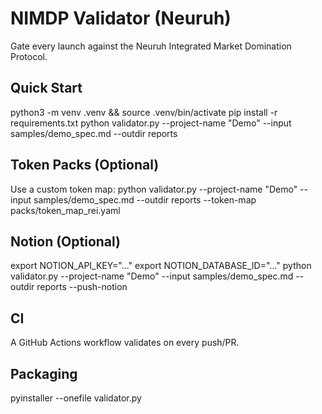 # NIMDP Validator (Neuruh)
Gate every launch against the Neuruh Integrated Market Domination Protocol.

## Quick Start
python3 -m venv .venv && source .venv/bin/activate
pip install -r requirements.txt
python validator.py --project-name "Demo" --input samples/demo_spec.md --outdir reports

## Token Packs (Optional)
Use a custom token map:
python validator.py --project-name "Demo" --input samples/demo_spec.md --outdir reports --token-map packs/token_map_rei.yaml

## Notion (Optional)
export NOTION_API_KEY="..."
export NOTION_DATABASE_ID="..."
python validator.py --project-name "Demo" --input samples/demo_spec.md --outdir reports --push-notion

## CI
A GitHub Actions workflow validates on every push/PR.

## Packaging
pyinstaller --onefile validator.py
